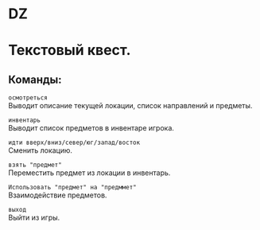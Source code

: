 # DZ
# Текстовый квест.
## Команды:

`осмотреться`  
Выводит описание текущей локации, список направлений и предметы.

`инвентарь`  
Выводит список предметов в инвентаре игрока.

`идти вверх/вниз/север/юг/запад/восток`  
Сменить локацию.

`взять "предмет"`  
Переместить предмет из локации в инвентарь.

`Использовать "предмет" на "предммет"`  
Взаимодействие предметов.

`выход`  
Выйти из игры.
